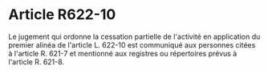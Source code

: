 # Article R622-10

Le jugement qui ordonne la cessation partielle de l'activité en application du premier alinéa de l'article L. 622-10 est communiqué aux personnes citées à l'article R. 621-7 et mentionné aux registres ou répertoires prévus à l'article R. 621-8.